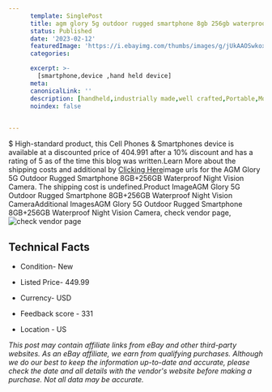 ```yaml
---
      template: SinglePost
      title: agm glory 5g outdoor rugged smartphone 8gb 256gb waterproof night vision camera
      status: Published
      date: '2023-02-12'
      featuredImage: 'https://i.ebayimg.com/thumbs/images/g/jUkAAOSwkoxiNdtM/s-l225.jpg'
      categories: 

      excerpt: >-
        [smartphone,device ,hand held device]
      meta:
      canonicalLink: ''
      description: [handheld,industrially made,well crafted,Portable,Mobile,Compact,Convenient,Lightweight,Maneuverable,Man-portable,Miniature,Carriable,Hand-held,Light,Holdable,Transportable,Mobile device,Pocket-sized,On-the-go,Wireless,Cordless,Compact size,Convenient size, smartphone,device ,hand held device]
      noindex: false

        
---
```

$
    High-standard product, this Cell Phones & Smartphones device is available at a discounted price of 404.991 after a 10% discount and has a rating of 5 as of the time this blog was written.Learn More about the shipping costs and additional by [Clicking Here](https://www.ebay.com/itm/313753309417?hash=item490d2790e9%3Ag%3AjUkAAOSwkoxiNdtM&mkevt=1&mkcid=1&mkrid=711-53200-19255-0&campid=%253CePNCampaignId%253E&customid=%253CreferenceId%253E&toolid=10049)image urls for the AGM Glory 5G Outdoor Rugged Smartphone 8GB+256GB Waterproof Night Vision Camera. The shipping cost is undefined.Product ImageAGM Glory 5G Outdoor Rugged Smartphone 8GB+256GB Waterproof Night Vision CameraAdditional ImagesAGM Glory 5G Outdoor Rugged Smartphone 8GB+256GB Waterproof Night Vision Camera, check vendor page, ![check vendor page](https://origin-galleryplus.ebayimg.com/ws/web/313753309417_2_0_1/225x225.jpg,https://origin-galleryplus.ebayimg.com/ws/web/313753309417_3_0_1/225x225.jpg,https://origin-galleryplus.ebayimg.com/ws/web/313753309417_4_0_1/225x225.jpg,https://origin-galleryplus.ebayimg.com/ws/web/313753309417_5_0_1/225x225.jpg,https://origin-galleryplus.ebayimg.com/ws/web/313753309417_6_0_1/225x225.jpg,https://origin-galleryplus.ebayimg.com/ws/web/313753309417_7_0_1/225x225.jpg,https://origin-galleryplus.ebayimg.com/ws/web/313753309417_8_0_1/225x225.jpg,https://origin-galleryplus.ebayimg.com/ws/web/313753309417_9_0_1/225x225.jpg,https://origin-galleryplus.ebayimg.com/ws/web/313753309417_10_0_1/225x225.jpg,https://origin-galleryplus.ebayimg.com/ws/web/313753309417_11_0_1/225x225.jpg,https://origin-galleryplus.ebayimg.com/ws/web/313753309417_12_0_1/225x225.jpg)
    
    

 ## Technical Facts 



     
      

 - Condition- New 


      

 - Listed Price- 449.99 


      

 - Currency- USD 


      

 - Feedback score - 331 


      

 - Location - US 


      
      

 *_This post may contain affiliate links from eBay and other third-party websites. As an eBay affiliate, we earn from qualifying purchases. Although we do our best to keep the information up-to-date and accurate, please check the date and all details with the vendor's website before making a purchase. Not all data may be accurate._*



    
    
    
    
    